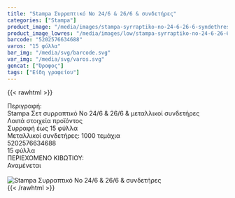 ```yaml
---
title: "Stampa Συρραπτικό Nο 24/6 & 26/6 & συνδετήρες"
categories: ["Stampa"]
product_image: "/media/images/stampa-syrraptiko-no-24-6-26-6-syndethres.jpg"
product_image_lowres: "/media/images/low/stampa-syrraptiko-no-24-6-26-6-syndethres.jpg"
barcode: "5202576634688"
varos: "15 φύλλα"
bar_img: "/media/svg/barcode.svg"
var_img: "/media/svg/varos.svg"
gencat: ["Όροφος"]
tags: ["Είδη γραφείου"]
---
```

{{< rawhtml >}}

<div class="sload694"><div class="product"><div id="sistatika">Περιγραφή:</div><div class="alltext">Stampa Σετ συρραπτικό Nο 24/6 &amp; 26/6 &amp; μεταλλικοί συνδετήρες</div><div id="loipa">Λοιπά στοιχεία προϊόντος</div><div class="keno"></div><div class="sdt sfwb sw100"><div class="stpin sdtc sp10 sred steee sw50 stcenter">Συρραφή έως 15 φύλλα</div><div class="stpin sdtc sp10 s444 steee sw50 stcenter">Μεταλλικοί συνδετήρες: 1000 τεμάχια</div></div><div class="keno"></div><style>@media only screen and (max-width:700px){.stpin{display:block;width:auto}}</style><div id="barcode"><div id="barimage1"></div><span id="bartext">5202576634688</span></div><div id="varos"><div id="temimg"></div><span id="varostext">15 φύλλα</span></div><div id="kivotio">ΠΕΡΙΕΧΟΜΕΝΟ ΚΙΒΩΤΙΟΥ:<br>Αναμένεται</div><br><div class="pimg"><img alt="Stampa Συρραπτικό Nο 24/6 &amp; 26/6 &amp; συνδετήρες" title="Stampa Συρραπτικό Nο 24/6 &amp; 26/6 &amp; συνδετήρες" src="/media/images/stampa-syrraptiko-no-24-6-26-6-syndethres.jpg"></div></div></div>
{{< /rawhtml >}}



